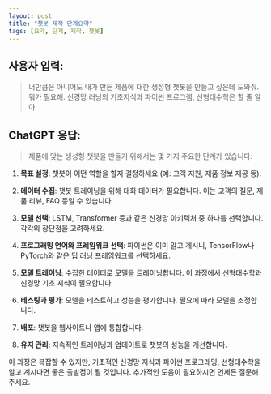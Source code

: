```yaml
---
layout: post
title: "챗봇 제작 단계요약"
tags: [요약, 단계, 제작, 챗봇]
---
```


## 사용자 입력:
> 너만큼은 아니어도 내가 만든 제품에 대한 생성형 챗봇을 만들고 싶은데 도와줘.뭐가 필요해. 신경망 러닝의 기초지식과 파이썬 프로그램, 선형대수학은 할 줄 알아

## ChatGPT 응답:
> 제품에 맞는 생성형 챗봇을 만들기 위해서는 몇 가지 주요한 단계가 있습니다:

1. **목표 설정**: 챗봇이 어떤 역할을 할지 결정하세요 (예: 고객 지원, 제품 정보 제공 등).

2. **데이터 수집**: 챗봇 트레이닝을 위해 대화 데이터가 필요합니다. 이는 고객의 질문, 제품 리뷰, FAQ 등일 수 있습니다.

3. **모델 선택**: LSTM, Transformer 등과 같은 신경망 아키텍처 중 하나를 선택합니다. 각각의 장단점을 고려하세요.

4. **프로그래밍 언어와 프레임워크 선택**: 파이썬은 이미 알고 계시니, TensorFlow나 PyTorch와 같은 딥 러닝 프레임워크를 선택하세요.

5. **모델 트레이닝**: 수집한 데이터로 모델을 트레이닝합니다. 이 과정에서 선형대수학과 신경망 기초 지식이 필요합니다.

6. **테스팅과 평가**: 모델을 테스트하고 성능을 평가합니다. 필요에 따라 모델을 조정합니다.

7. **배포**: 챗봇을 웹사이트나 앱에 통합합니다.

8. **유지 관리**: 지속적인 트레이닝과 업데이트로 챗봇의 성능을 개선합니다.

이 과정은 복잡할 수 있지만, 기초적인 신경망 지식과 파이썬 프로그래밍, 선형대수학을 알고 계시다면 좋은 출발점이 될 것입니다. 추가적인 도움이 필요하시면 언제든 질문해 주세요.

